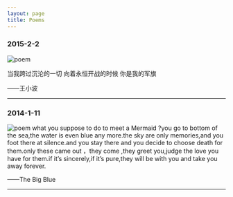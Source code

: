 ```yaml
---
layout: page
title: Poems
---
```


### 2015-2-2

![poem](///assets/poem_2015_2_2.jpg)

当我跨过沉沦的一切
向着永恒开战的时候
你是我的军旗

——王小波

---

### 2014-1-11

![poem](///assets/poem_2014_1_11.jpg) what you suppose to do to meet a Mermaid ?you go to bottom of the sea,the water is even blue any more.the sky are only memories,and you foot there at silence.and you stay there and you decide to choose death for them.only these came out ，they come ,they greet you,judge the love you have for them.if it’s sincerely,if it’s pure,they will be with you and take you away forever.

——The Big Blue

---
